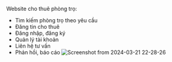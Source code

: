 Website cho thuê phòng trọ:
- Tìm kiếm phòng trọ theo yêu cầu
- Đăng tin cho thuê
- Đăng nhập, đăng ký
- Quản lý tài khoản
- Liên hệ tư vấn
- Phản hồi, báo cáo
  ![Screenshot from 2024-03-21 22-28-26](https://github.com/NMFKos/web-design/assets/144459605/7e1d4a0b-844c-4e27-ae6f-67a17bc82c42)

  
